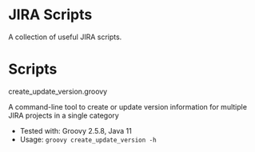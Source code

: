 JIRA Scripts
============

A collection of useful JIRA scripts.


# Scripts

create_update_version.groovy

A command-line tool to create or update version information for multiple JIRA projects in a single category

* Tested with: Groovy 2.5.8, Java 11
* Usage: `groovy create_update_version -h`